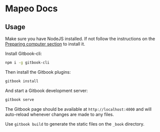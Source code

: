 # Mapeo Docs

## Usage

Make sure you have NodeJS installed. If not follow the instructions on the [Preparing computer section](./customization/preparing-computer.md) to install it.

Install Gitbook-cli:

```sh
npm i -g gitbook-cli
```

Then install the Gitbook plugins:

```sh
gitbook install
```

And start a Gitbook development server:

```sh
gitbook serve
```

The Gitbook page should be available at `http://localhost:4000` and will auto-reload whenever changes are made to any files.

Use `gitbook build` to generate the static files on the `_book` directory.